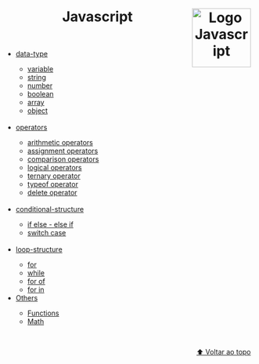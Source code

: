 <div id="top" align="center";>
  <h1>Javascript
    <img align="right";
    width="120px"
    src="https://cdn-icons-png.flaticon.com/512/5968/5968292.png"
    alt="Logo Javascript" />
  </h1>
</div>

</br>
<ul>
  <li><a href="./study-material/data-type">data-type</a></li>
    <ul>
      <li><a href="./study-material/data-type/variable.js">variable</a></li>
      <li><a href="./study-material/data-type/string.js">string</a></li>
      <li><a href="./study-material/data-type/number.js">number</a></li>
      <li><a href="./study-material/data-type/boolean.js">boolean</a></li>
      <li><a href="./study-material/data-type/array.js">array</a></li>
      <li><a href="./study-material/data-type/object.js">object</a></li>
    </ul>
<br>
  <li><a href="./study-material/operators">operators</a></li>
    <ul>
      <li><a href="./study-material/operators/arithmetic-operators.js">arithmetic operators</a></li>
      <li><a href="./study-material/operators/assignment-operators.js">assignment operators</a></li>
      <li><a href="./study-material/operators/comparison-operators.js">comparison operators</a></li>
      <li><a href="./study-material/operators/logical-operators.js">logical operators</a></li>
      <li><a href="./study-material/operators/ternary-operator.js">ternary operator</a></li>
      <li><a href="./study-material/operators/typeof-operator.js">typeof operator</a></li>
      <li><a href="./study-material/operators/delete-operator.js">delete operator</a></li>
    </ul>
<br>
  <li><a href="./study-material/conditional-structure">conditional-structure</a></li>
    <ul>
      <li><a href="./study-material/conditional-structure/if-else.js">if else - else if</a></li>
      <li><a href="./study-material/conditional-structure/switch-case.js">switch case</a></li>
    </ul>
<br>
  <li><a href="./study-material/loop-structure">loop-structure</a></li>
    <ul>
      <li><a href="./study-material/loop-structure/for.js">for</a></li>
      <li><a href="./study-material/loop-structure/while.js">while</a></li>
      <li><a href="./study-material/loop-structure/for-of.js">for of</a></li>
      <li><a href="./study-material/loop-structure/for-in.js">for in</a></li>
    </ul>

  <li><a href="./study-material/others/">Others</a></li>
    <ul>
      <li><a href="./study-material/others/functions.js">Functions</a></li>
      <li><a href="./study-material/others/math.js">Math</a></li>
    </ul>

</ul>

</br>

<p align="right"><a href="#top">⬆️ Voltar ao topo</a></p>
</br>
